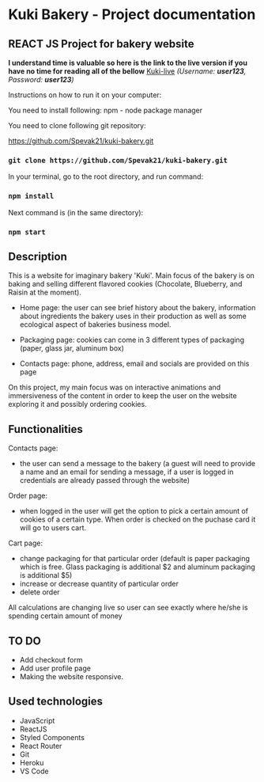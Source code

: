 # Kuki Bakery - Project documentation

## REACT JS Project for bakery website

**I understand time is valuable so here is the link to the live version if you have no time for reading all of the bellow**
[Kuki-live](https://spevak21.github.io/kuki-bakery/)    *(Username: **user123**, Password: **user123**)*

Instructions on how to run it on your computer:

You need to install following:
npm - node package manager

You need to clone following git repository:

https://github.com/Spevak21/kuki-bakery.git
### `git clone https://github.com/Spevak21/kuki-bakery.git`

In your terminal, go to the root directory, and run command:
### `npm install`

Next command is (in the same directory):
### `npm start`

## Description 

This is a website for imaginary bakery 'Kuki'. Main focus of the bakery is on baking and selling different flavored cookies (Chocolate, Blueberry, and Raisin at the moment).
 
- Home page: the user can see brief history about the bakery, information about ingredients the bakery uses in their production as well as some ecological aspect of bakeries business model.

- Packaging page: cookies can come in 3 different types of packaging (paper, glass jar, aluminum box)

- Contacts page: phone, address, email and socials are provided on this page


On this project, my main focus was on interactive animations and immersiveness of the content in order to keep the user on the website exploring it and possibly ordering cookies.

## Functionalities

Contacts page:
- the user can send a message to the bakery (a guest will need to provide a name and an email for sending a message, if a user is logged in credentials are already passed through the website)

Order page:

- when logged in the user will get the option to pick a certain amount of cookies of a certain type. When order is checked on the puchase card it will go to users cart.

Cart page:

- change packaging for that particular order (default is paper packaging which is free. Glass packaging is additional $2 and aluminum packaging is additional $5)
- increase or decrease quantity of particular order
- delete order

All calculations are changing live so user can see exactly where he/she is spending certain amount of money

## TO DO

- Add checkout form
- Add user profile page
- Making the website responsive.

## Used technologies
- JavaScript
- ReactJS
- Styled Components
- React Router
- Git
- Heroku
- VS Code